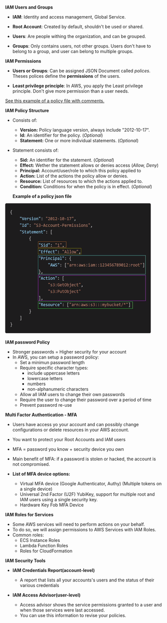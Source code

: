 **IAM Users and Groups**

* **IAM**: Identity and access management, Global Service.

* **Root Account**: Created by default, shouldn't be used or shared.

* **Users**: Are people withing the organization, and can be grouped.

* **Groups**: Only contains users, not other groups. Users don't have to belong to a group, and user can belong to multiple groups.

**IAM Permissions**

* **Users or Groups**: Can be assigned JSON Document called *polices*. Theses polices define the **permissions** of the users. 

* **Least privilege principle**: In AWS, you apply the Least privilege principle. Don't give more permission than a user needs.

[See this example of a policy file with comments.](https://github.com/felipeNeves93/certified-solutions-architect-associate-study/blob/master/iam-aws%20cli/example-policy.json)

**IAM Policy Structure**

* Consists of:
    * **Version:** Policy language version, always include "2012-10-17".
    * **Id:** An identifier for the policy. (*Optional*)
    * **Statement:** One or more individual statements. (*Optional*)

* Statement consists of: 
    * **Sid:** An identifier for the statement. (*Optional*)
    * **Effect:** Wether the statement allows or denies access (*Allow, Deny*)
    * **Principal:** Account/user/role to which this policy applied to
    * **Action:** List of the actions the policy allow or denies.
    * **Resource:** List of resources to which the actions applied to.
    * **Condition:** Conditions for when the policy is in effect. (*Optional*) 

    **Example of a policy json file**

![Policy Example](./images/policy-example.png)


**IAM password Policy**

* Stronger passwords = Higher security for your account
* In AWS, you can setup a password policy:
    * Set a minimun password length
    * Require specific character types:
        * include uppercase letters
        * lowercase letters
        * numbers
        * non-alphanumeric characters
    * Allow all IAM users to change their own passwords
    * Require the user to change their password over a period of time
    * Prevent password re-use

**Multi Factor Authentication - MFA**

* Users have access yo your account and can possibly change configurations or delete resources in your AWS account.
* You want to protect your Root Accounts and IAM users
* MFA = password you know + security device you own
* Main benefit of MFA: if a password is stolen or hacked, the account is not compromised.

* **List of MFA device options:**
    * Virtual MFA device (Google Authenticator, Authy) (Multiple tokens on a single device)
    * Universal 2nd Factor (U2F) YubiKey, support for multiple root and IAM users using a single security key.
    * Hardware Key Fob MFA Device

**IAM Roles for Services**

* Some AWS services will need to perform actions on your behalf.
* To do so, we will assign permissions to AWS Services with IAM Roles.
* Common roles:
    * ECS Instance Roles
    * Lambda Function Roles
    * Roles for CloudFormation

**IAM Security Tools**

* **IAM Credentials Report(account-level)**
    * A report that lists all your accounts's users and the status of their various credentials

* **IAM Access Advisor(user-level)**
    * Access advisor shows the service permissions granted to a user and when those services were last accessed.
    * You can use this information to revise your policies.